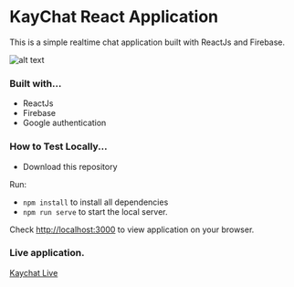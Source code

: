 # KayChat React Application 

This is a simple realtime chat application built with ReactJs and Firebase. 

![alt text](https://github.com/kayprogrammer/kaychat-reactjs/blob/main/display.png?raw=true)

### Built with...
* ReactJs
* Firebase
* Google authentication

### How to Test Locally...

* Download this repository

Run:
* `npm install` to install all dependencies
* `npm run serve` to start the local server.

Check [http://localhost:3000](http://localhost:3000) to view application on your browser.

### Live application.
[Kaychat Live](https://kaychat.netlify.app)
